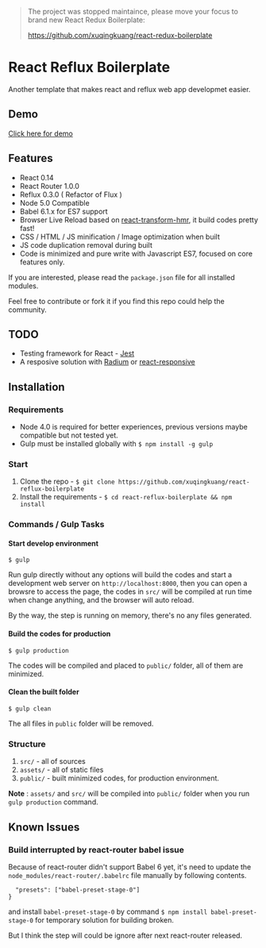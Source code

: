 > The project was stopped maintaince, please move your focus to brand new React Redux Boilerplate:
>
> https://github.com/xuqingkuang/react-redux-boilerplate



# React Reflux Boilerplate

Another template that makes react and reflux web app developmet easier.

## Demo

[Click here for demo](http://xuqingkuang.github.io/react-reflux-boilerplate)

## Features

* React 0.14
* React Router 1.0.0
* Reflux 0.3.0 ( Refactor of Flux )
* Node 5.0 Compatible
* Babel 6.1.x for ES7 support
* Browser Live Reload based on [react-transform-hmr](https://github.com/gaearon/react-transform-hmr), it build codes pretty fast!
* CSS / HTML / JS minification / Image optimization when built
* JS code duplication removal during built
* Code is minimized and pure write with Javascript ES7, focused on core features only.

If you are interested, please read the `package.json` file for all installed modules.

Feel free to contribute or fork it if you find this repo could help the community.

## TODO

* Testing framework for React - [Jest](https://github.com/facebook/jest)
* A resposive solution with [Radium](http://projects.formidablelabs.com/radium/)
  or [react-responsive](https://github.com/contra/react-responsive)

## Installation

### Requirements

* Node 4.0 is required for better experiences, previous versions maybe compatible
  but not tested yet.
* Gulp must be installed globally with `$ npm install -g gulp`

### Start

1. Clone the repo - `$ git clone https://github.com/xuqingkuang/react-reflux-boilerplate`
2. Install the requirements - `$ cd react-reflux-boilerplate && npm install`

### Commands / Gulp Tasks

#### Start develop environment

```$ gulp```

Run gulp directly without any options will build the codes and start a
development web server on `http://localhost:8000`, then you can open a browsre to
access the page, the codes in `src/` will be compiled at run time when change
anything, and the browser will auto reload.

By the way, the step is running on memory, there's no any files generated.

#### Build the codes for production

```$ gulp production```

The codes will be compiled and placed to `public/` folder, all of them are
minimized.

####  Clean the built folder

```$ gulp clean```

The all files in `public` folder will be removed.

### Structure

1. `src/`       - all of sources
2. `assets/`    - all of static files
3. `public/`    - built minimized codes, for production environment.

__Note__ : `assets/` and `src/` will be compiled into `public/` folder when you
run `gulp production` command.

## Known Issues

### Build interrupted by react-router babel issue

Because of react-router didn't support Babel 6 yet, it's need to update the
`node_modules/react-router/.babelrc` file manually by following contents.

```{
  "presets": ["babel-preset-stage-0"]
}
```

and install `babel-preset-stage-0` by command  `$ npm install babel-preset-stage-0`
for temporary solution for building broken.

But I think the step will could be ignore after next react-router released.
